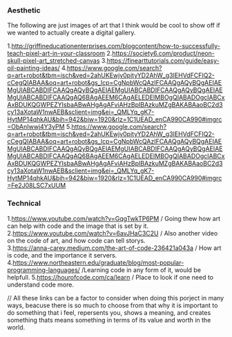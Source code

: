 ### Aesthetic

The following are just images of art that I think would be cool to show off if we wanted to actually create a digital gallery.

1.http://griffineducationenterprises.com/blogcontent/how-to-successfully-teach-pixel-art-in-your-classroom
2.https://society6.com/product/neon-skull-pixel-art_stretched-canvas
3.https://finearttutorials.com/guide/easy-oil-painting-ideas/
4.https://www.google.com/search?q=art+robot&tbm=isch&ved=2ahUKEwjv0pityYD2AhW_g3IEHVdFCFIQ2-cCegQIABAA&oq=art+robot&gs_lcp=CgNpbWcQAzIFCAAQgAQyBQgAEIAEMgUIABCABDIFCAAQgAQyBQgAEIAEMgUIABCABDIFCAAQgAQyBQgAEIAEMgUIABCABDIFCAAQgAQ6BAgAEEM6CAgAELEDEIMBOgQIABADOgcIABCxAxBDUKQGWPEZYIsbaABwAHgAgAFviAHzBpIBAzkuMZgBAKABAaoBC2d3cy13aXotaW1nwAEB&sclient=img&ei=_QMLYq_gK7-HytMP14qhkAU&bih=942&biw=1920&rlz=1C1UEAD_enCA990CA990#imgrc=ObAnIwwj4Y3yPM
5.https://www.google.com/search?q=art+robot&tbm=isch&ved=2ahUKEwjv0pityYD2AhW_g3IEHVdFCFIQ2-cCegQIABAA&oq=art+robot&gs_lcp=CgNpbWcQAzIFCAAQgAQyBQgAEIAEMgUIABCABDIFCAAQgAQyBQgAEIAEMgUIABCABDIFCAAQgAQyBQgAEIAEMgUIABCABDIFCAAQgAQ6BAgAEEM6CAgAELEDEIMBOgQIABADOgcIABCxAxBDUKQGWPEZYIsbaABwAHgAgAFviAHzBpIBAzkuMZgBAKABAaoBC2d3cy13aXotaW1nwAEB&sclient=img&ei=_QMLYq_gK7-HytMP14qhkAU&bih=942&biw=1920&rlz=1C1UEAD_enCA990CA990#imgrc=Fe2J08LSC7xUUM


### Technical

1.https://www.youtube.com/watch?v=GqgTwkTP6PM / Going thew how art can help with code and the image that is set by it.
2.https://www.youtube.com/watch?v=6avJHaC3C2U / Also another video on the code of art, and how code can tell storys.
<br>
3.https://anna-carey.medium.com/the-art-of-code-236421a043a / How art is code, and the importance it servers.
4.https://www.northeastern.edu/graduate/blog/most-popular-programming-languages/ /Learning code in any form of it, would be helpfull.
5.https://hourofcode.com/ca/learn / Place to look if one need to understand code more.

// All these links can be a factor to consider when doing this porject in many ways, beacuse there is so much to choose from that why it is important to do something that i feel,
repersents you, shows a meaning, and creates something thats means something in terms of its value and worth in the world.
